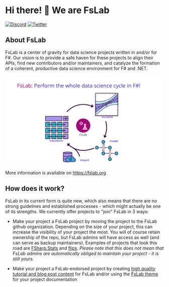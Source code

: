 # Hi there! :wave: We are FsLab


[![Discord](https://img.shields.io/discord/836161044501889064?color=purple&label=Join%20our%20Discord%21&logo=discord&logoColor=white)](https://discord.gg/6nju7mRQ9G)
[![Twitter](https://img.shields.io/twitter/follow/fslaborg?style=social)](https://twitter.com/fslaborg)

## About FsLab
FsLab is a center of gravity for data science projects written in and/or for F#. Our vision is to provide a safe haven for these projects to align their APIs, find new contributors and/or maintainers, and catalyze the formation of a coherent, productive data science environment for F# and .NET.

![](./cycle.png)

More information is available on https://fslab.org.

## How does it work?

FsLab in its current form is quite new, which also means that there are no strong guidelines and established processes - which might actually be one of its strengths. We currently offer projects to "join" FsLab in 3 ways:

- Make your project a FsLab project by moving the project to the FsLab github organization. Depending on the size of your project, this can increase the visibility of your project the most. You will of course retain ownership of the repo, but FsLab admins will have access as well (and can serve as backup maintainers). Examples of projects that took this road are [FSharp.Stats](https://github.com/fslaborg/FSharp.Stats) and [flips](https://github.com/fslaborg/flips). _Please note that this does not mean that FsLab admins are automatically obliged to maintain your project - it is still yours._

- Make your project a FsLab-endorsed project by creating [high quality tutorial and blog post content](https://fslab.org/tutorials) for FsLab and/or using the [FsLab theme](https://github.com/fslaborg/docs-template) for your project documentation
